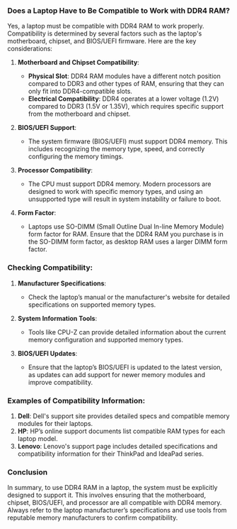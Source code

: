 ### Does a Laptop Have to Be Compatible to Work with DDR4 RAM?

Yes, a laptop must be compatible with DDR4 RAM to work properly. Compatibility is determined by several factors such as the laptop's motherboard, chipset, and BIOS/UEFI firmware. Here are the key considerations:

1. **Motherboard and Chipset Compatibility**:
   - **Physical Slot**: DDR4 RAM modules have a different notch position compared to DDR3 and other types of RAM, ensuring that they can only fit into DDR4-compatible slots.
   - **Electrical Compatibility**: DDR4 operates at a lower voltage (1.2V) compared to DDR3 (1.5V or 1.35V), which requires specific support from the motherboard and chipset.

2. **BIOS/UEFI Support**:
   - The system firmware (BIOS/UEFI) must support DDR4 memory. This includes recognizing the memory type, speed, and correctly configuring the memory timings.

3. **Processor Compatibility**:
   - The CPU must support DDR4 memory. Modern processors are designed to work with specific memory types, and using an unsupported type will result in system instability or failure to boot.

4. **Form Factor**:
   - Laptops  use SO-DIMM (Small Outline Dual In-line Memory Module) form factor for RAM. Ensure that the DDR4 RAM you purchase is in the SO-DIMM form factor, as desktop RAM uses a larger DIMM form factor.

### Checking Compatibility:

1. **Manufacturer Specifications**:
   - Check the laptop’s manual or the manufacturer's website for detailed specifications on supported memory types.

2. **System Information Tools**:
   - Tools like CPU-Z can provide detailed information about the current memory configuration and supported memory types.

3. **BIOS/UEFI Updates**:
   - Ensure that the laptop’s BIOS/UEFI is updated to the latest version, as updates can add support for newer memory modules and improve compatibility.

### Examples of Compatibility Information:

1. **Dell**: Dell's support site  provides detailed specs and compatible memory modules for their laptops.
2. **HP**: HP’s online support documents list compatible RAM types for each laptop model.
3. **Lenovo**: Lenovo's support page includes detailed specifications and compatibility information for their ThinkPad and IdeaPad series.

### Conclusion

In summary, to use DDR4 RAM in a laptop, the system must be explicitly designed to support it. This involves ensuring that the motherboard, chipset, BIOS/UEFI, and processor are all compatible with DDR4 memory. Always refer to the laptop manufacturer’s specifications and use tools from reputable memory manufacturers to confirm compatibility.
